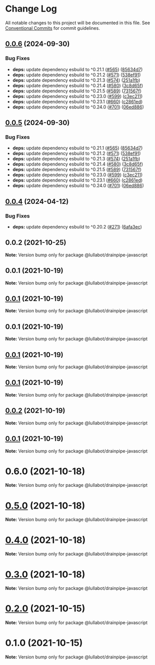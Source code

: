 # Change Log

All notable changes to this project will be documented in this file.
See [Conventional Commits](https://conventionalcommits.org) for commit guidelines.

## [0.0.6](https://github.com/lullabot/drainpipe/compare/@lullabot/drainpipe-javascript@0.0.4...@lullabot/drainpipe-javascript@0.0.6) (2024-09-30)


### Bug Fixes

* **deps:** update dependency esbuild to ^0.21.1 ([#565](https://github.com/lullabot/drainpipe/issues/565)) ([85634d7](https://github.com/lullabot/drainpipe/commit/85634d73dc4dfb27fbd33b14222083b28306c0a9))
* **deps:** update dependency esbuild to ^0.21.2 ([#571](https://github.com/lullabot/drainpipe/issues/571)) ([538ef91](https://github.com/lullabot/drainpipe/commit/538ef910939b4aaab2136d8ab9473b99b6188e87))
* **deps:** update dependency esbuild to ^0.21.3 ([#574](https://github.com/lullabot/drainpipe/issues/574)) ([251a1fb](https://github.com/lullabot/drainpipe/commit/251a1fb198ca4e4700b9edde100cf76d4913f1c2))
* **deps:** update dependency esbuild to ^0.21.4 ([#580](https://github.com/lullabot/drainpipe/issues/580)) ([3c8d65f](https://github.com/lullabot/drainpipe/commit/3c8d65f3703b0aa660680eae8d647b0f4e662fd1))
* **deps:** update dependency esbuild to ^0.21.5 ([#589](https://github.com/lullabot/drainpipe/issues/589)) ([731567f](https://github.com/lullabot/drainpipe/commit/731567faffecd798f0ac0fbf6b170d49ed2aef44))
* **deps:** update dependency esbuild to ^0.23.0 ([#599](https://github.com/lullabot/drainpipe/issues/599)) ([c3ec211](https://github.com/lullabot/drainpipe/commit/c3ec2118cda9bfadf614e6445292029af2400f49))
* **deps:** update dependency esbuild to ^0.23.1 ([#660](https://github.com/lullabot/drainpipe/issues/660)) ([c2861ed](https://github.com/lullabot/drainpipe/commit/c2861ed54e365675a66317a4253f44c0ac501b7b))
* **deps:** update dependency esbuild to ^0.24.0 ([#701](https://github.com/lullabot/drainpipe/issues/701)) ([06ed886](https://github.com/lullabot/drainpipe/commit/06ed886fdd946efaf958db15b902b69dfa560640))





## [0.0.5](https://github.com/lullabot/drainpipe/compare/@lullabot/drainpipe-javascript@0.0.4...@lullabot/drainpipe-javascript@0.0.5) (2024-09-30)


### Bug Fixes

* **deps:** update dependency esbuild to ^0.21.1 ([#565](https://github.com/lullabot/drainpipe/issues/565)) ([85634d7](https://github.com/lullabot/drainpipe/commit/85634d73dc4dfb27fbd33b14222083b28306c0a9))
* **deps:** update dependency esbuild to ^0.21.2 ([#571](https://github.com/lullabot/drainpipe/issues/571)) ([538ef91](https://github.com/lullabot/drainpipe/commit/538ef910939b4aaab2136d8ab9473b99b6188e87))
* **deps:** update dependency esbuild to ^0.21.3 ([#574](https://github.com/lullabot/drainpipe/issues/574)) ([251a1fb](https://github.com/lullabot/drainpipe/commit/251a1fb198ca4e4700b9edde100cf76d4913f1c2))
* **deps:** update dependency esbuild to ^0.21.4 ([#580](https://github.com/lullabot/drainpipe/issues/580)) ([3c8d65f](https://github.com/lullabot/drainpipe/commit/3c8d65f3703b0aa660680eae8d647b0f4e662fd1))
* **deps:** update dependency esbuild to ^0.21.5 ([#589](https://github.com/lullabot/drainpipe/issues/589)) ([731567f](https://github.com/lullabot/drainpipe/commit/731567faffecd798f0ac0fbf6b170d49ed2aef44))
* **deps:** update dependency esbuild to ^0.23.0 ([#599](https://github.com/lullabot/drainpipe/issues/599)) ([c3ec211](https://github.com/lullabot/drainpipe/commit/c3ec2118cda9bfadf614e6445292029af2400f49))
* **deps:** update dependency esbuild to ^0.23.1 ([#660](https://github.com/lullabot/drainpipe/issues/660)) ([c2861ed](https://github.com/lullabot/drainpipe/commit/c2861ed54e365675a66317a4253f44c0ac501b7b))
* **deps:** update dependency esbuild to ^0.24.0 ([#701](https://github.com/lullabot/drainpipe/issues/701)) ([06ed886](https://github.com/lullabot/drainpipe/commit/06ed886fdd946efaf958db15b902b69dfa560640))





## [0.0.4](https://github.com/lullabot/drainpipe/compare/@lullabot/drainpipe-javascript@0.0.2...@lullabot/drainpipe-javascript@0.0.4) (2024-04-12)


### Bug Fixes

* **deps:** update dependency esbuild to ^0.20.2 ([#271](https://github.com/lullabot/drainpipe/issues/271)) ([6afa3ec](https://github.com/lullabot/drainpipe/commit/6afa3ec35b0e45db78ae5952a997d4ce5346ba9e))





## 0.0.2 (2021-10-25)

**Note:** Version bump only for package @lullabot/drainpipe-javascript





## 0.0.1 (2021-10-19)

**Note:** Version bump only for package @lullabot/drainpipe-javascript





## [0.0.1](https://github.com/lullabot/drainpipe/compare/@lullabot/drainpipe-javascript@0.0.1...@lullabot/drainpipe-javascript@0.0.1) (2021-10-19)

**Note:** Version bump only for package @lullabot/drainpipe-javascript





## 0.0.1 (2021-10-19)

**Note:** Version bump only for package @lullabot/drainpipe-javascript





## [0.0.1](https://github.com/lullabot/drainpipe/compare/@lullabot/drainpipe-javascript@0.0.2...@lullabot/drainpipe-javascript@0.0.1) (2021-10-19)

**Note:** Version bump only for package @lullabot/drainpipe-javascript





## [0.0.1](https://github.com/lullabot/drainpipe/compare/@lullabot/drainpipe-javascript@0.0.2...@lullabot/drainpipe-javascript@0.0.1) (2021-10-19)

**Note:** Version bump only for package @lullabot/drainpipe-javascript





## [0.0.2](https://github.com/lullabot/drainpipe/compare/@lullabot/drainpipe-javascript@0.0.1...@lullabot/drainpipe-javascript@0.0.2) (2021-10-19)

**Note:** Version bump only for package @lullabot/drainpipe-javascript





## [0.0.1](https://github.com/lullabot/drainpipe/compare/@lullabot/drainpipe-javascript@0.6.0...@lullabot/drainpipe-javascript@0.0.1) (2021-10-19)

**Note:** Version bump only for package @lullabot/drainpipe-javascript





# 0.6.0 (2021-10-18)

**Note:** Version bump only for package @lullabot/drainpipe-javascript





# [0.5.0](https://github.com/lullabot/drainpipe/compare/@lullabot/drainpipe-javascript@0.4.0...@lullabot/drainpipe-javascript@0.5.0) (2021-10-18)

**Note:** Version bump only for package @lullabot/drainpipe-javascript





# [0.4.0](https://github.com/lullabot/drainpipe/compare/@lullabot/drainpipe-javascript@0.3.0...@lullabot/drainpipe-javascript@0.4.0) (2021-10-18)

**Note:** Version bump only for package @lullabot/drainpipe-javascript





# [0.3.0](https://github.com/lullabot/drainpipe/compare/@lullabot/drainpipe-javascript@0.2.0...@lullabot/drainpipe-javascript@0.3.0) (2021-10-18)

**Note:** Version bump only for package @lullabot/drainpipe-javascript





# [0.2.0](https://github.com/lullabot/drainpipe/compare/@lullabot/drainpipe-javascript@0.1.0...@lullabot/drainpipe-javascript@0.2.0) (2021-10-15)

**Note:** Version bump only for package @lullabot/drainpipe-javascript





# 0.1.0 (2021-10-15)

**Note:** Version bump only for package @lullabot/drainpipe-javascript
